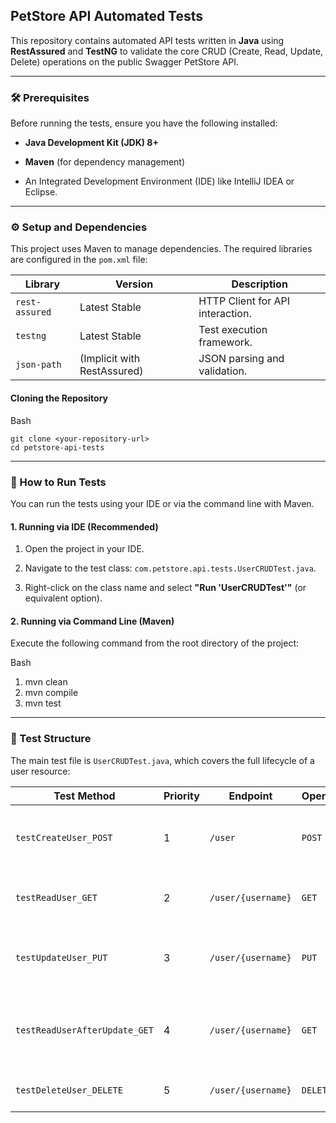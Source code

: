 ## PetStore API Automated Tests

This repository contains automated API tests written in **Java** using **RestAssured** and **TestNG** to validate the core CRUD (Create, Read, Update, Delete) operations on the public Swagger PetStore API.

* * *

### 🛠️ Prerequisites

Before running the tests, ensure you have the following installed:

-   **Java Development Kit (JDK) 8+**
    
-   **Maven** (for dependency management)
    
-   An Integrated Development Environment (IDE) like IntelliJ IDEA or Eclipse.
    

* * *

### ⚙️ Setup and Dependencies

This project uses Maven to manage dependencies. The required libraries are configured in the `pom.xml` file:

| **Library** | **Version** | **Description** |
| --- | --- | --- |
| `rest-assured` | Latest Stable | HTTP Client for API interaction. |
| `testng` | Latest Stable | Test execution framework. |
| `json-path` | (Implicit with RestAssured) | JSON parsing and validation. |

#### Cloning the Repository

Bash

    git clone <your-repository-url>
    cd petstore-api-tests

* * *

### 🚀 How to Run Tests

You can run the tests using your IDE or via the command line with Maven.

#### 1\. Running via IDE (Recommended)

1.  Open the project in your IDE.
    
2.  Navigate to the test class: `com.petstore.api.tests.UserCRUDTest.java`.
    
3.  Right-click on the class name and select **"Run 'UserCRUDTest'"** (or equivalent option).
    

#### 2\. Running via Command Line (Maven)

Execute the following command from the root directory of the project:

Bash

   1. mvn clean
   2. mvn compile
   3. mvn test
    

* * *

### 🧪 Test Structure

The main test file is `UserCRUDTest.java`, which covers the full lifecycle of a user resource:

| **Test Method** | **Priority** | **Endpoint** | **Operation** | **Description** |
| --- | --- | --- | --- | --- |
| `testCreateUser_POST` | 1 | `/user` | `POST` | Creates a new user with a unique username. |
| `testReadUser_GET` | 2 | `/user/{username}` | `GET` | Verifies the newly created user exists. |
| `testUpdateUser_PUT` | 3 | `/user/{username}` | `PUT` | Updates the user's details (e.g., `firstName`). |
| `testReadUserAfterUpdate_GET` | 4 | `/user/{username}` | `GET` | **(Should be added)** Confirms the update was successful. |
| `testDeleteUser_DELETE` | 5 | `/user/{username}` | `DELETE` | Removes the user resource. |
